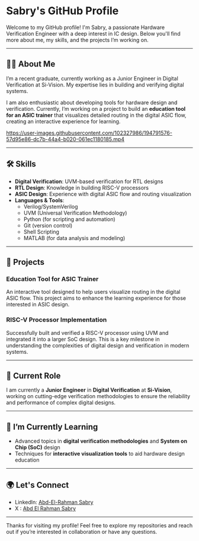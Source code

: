 # Sabry's GitHub Profile

Welcome to my GitHub profile! I'm Sabry, a passionate Hardware Verification Engineer with a deep interest in IC design. Below you'll find more about me, my skills, and the projects I’m working on.

---

## 👨‍💻 About Me

I’m a recent graduate, currently working as a Junior Engineer in Digital Verification at Si-Vision. My expertise lies in building and verifying digital systems.

I am also enthusiastic about developing tools for hardware design and verification. Currently, I’m working on a project to build an **education tool for an ASIC trainer** that visualizes detailed routing in the digital ASIC flow, creating an interactive experience for learning.

https://user-images.githubusercontent.com/102327986/194791576-57d95e86-dc7b-44a4-b020-061ec1180185.mp4


---

## 🛠 Skills

- **Digital Verification**: UVM-based verification for RTL designs
- **RTL Design**: Knowledge in building RISC-V processors
- **ASIC Design**: Experience with digital ASIC flow and routing visualization
- **Languages & Tools**:
  - Verilog/SystemVerilog
  - UVM (Universal Verification Methodology)
  - Python (for scripting and automation)
  - Git (version control)
  - Shell Scripting
  - MATLAB (for data analysis and modeling)
  
---

## 🚀 Projects

### **Education Tool for ASIC Trainer**
An interactive tool designed to help users visualize routing in the digital ASIC flow. This project aims to enhance the learning experience for those interested in ASIC design.

### **RISC-V Processor Implementation**
Successfully built and verified a RISC-V processor using UVM and integrated it into a larger SoC design. This is a key milestone in understanding the complexities of digital design and verification in modern systems.

---

## 💼 Current Role

I am currently a **Junior Engineer** in **Digital Verification** at **Si-Vision**, working on cutting-edge verification methodologies to ensure the reliability and performance of complex digital designs.

---

## 🌱 I’m Currently Learning

- Advanced topics in **digital verification methodologies** and **System on Chip (SoC)** design
- Techniques for **interactive visualization tools** to aid hardware design education

---

## 🌍 Let's Connect

- LinkedIn: [Abd-El-Rahman Sabry](https://www.linkedin.com/in/abd-el-rahman-sabry-1025471b6/)
- X : [Abd El Rahman Sabry](https://x.com/?AERSabry)

---

Thanks for visiting my profile! Feel free to explore my repositories and reach out if you’re interested in collaboration or have any questions.
